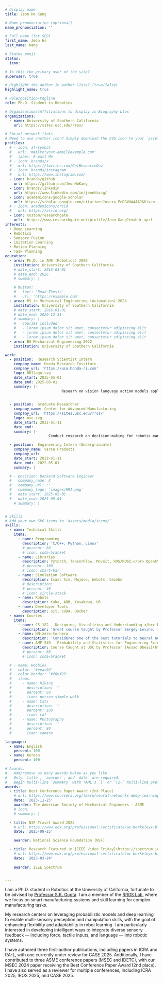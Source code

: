 ```yaml
---
# Display name
title: Jeon Ho Kang

# Name pronunciation (optional)
name_pronunciation: ''

# Full name (for SEO)
first_name: Jeon Ho
last_name: Kang

# Status emoji
status:
  icon: 

# Is this the primary user of the site?
superuser: true

# Highlight the author in author lists? (true/false)
highlight_name: true

# Role/position/tagline
role: Ph.D. Student in Robotics

# Organizations/Affiliations to display in Biography blox
organizations:
  - name: University of Southern California
    url: https://sites.usc.edu/rros/

# Social network links
# Need to use another icon? Simply download the SVG icon to your `assets/media/icons/` folder.
profiles:
  # - icon: at-symbol
  #   url: 'mailto:your-email@example.com'
  #   label: E-mail Me
  # - icon: brands/x
  #   url: https://twitter.com/GetResearchDev
  # - icon: brands/instagram
  #   url: https://www.instagram.com/
  - icon: brands/github
    url: https://github.com/JeonHoKang
  - icon: brands/linkedin
    url: https://www.linkedin.com/in/jeonhkang/
  - icon: academicons/google-scholar
    url: https://scholar.google.com/citations?user=-EeDGVUAAAAJ&hl=en
  # - icon: academicons/orcid
  #   url: https://orcid.org/
  - icon: custom/researchgate
    url:  https://www.researchgate.net/profile/Jeon-Kang?ev=hdr_xprf
interests:
  - Deep Learning
  - Robotics
  - Sensory Fusion
  - Imitation Learning
  - Motion Planning
  - Task Planning
education:
  - area: Ph.D. in AME (Robotics) 2026
    institution: University of Southern California
    # date_start: 2016-01-01
    # date_end: 2026
    # summary: |

    # button:
    #   text: 'Read Thesis'
    #   url: 'https://example.com'
  - area: MS in Mechanical Engineering (Automation) 2023
    institution: University of Southern California
    # date_start: 2016-01-01
    # date_end: 2020-12-31
    # summary: |
    #   Courses included:
    #   - lorem ipsum dolor sit amet, consectetur adipiscing elit
    #   - lorem ipsum dolor sit amet, consectetur adipiscing elit
    #   - lorem ipsum dolor sit amet, consectetur adipiscing elit
  - area: BS Mechanical Engineering 2022
    institution: University of Southern California

work:
  - position:  Research Scientist Intern
    company_name: Honda Research Institute
    company_url: 'https://usa.honda-ri.com'
    logo: HRIlogo.svg
    date_start: 2025-05-01
    date_end: 2025-08-01
    summary: |-
                          Researh on vision language action models applied on dexterous manipulations tasks
     

  - position:  Graduate Researcher
    company_name: Center for Advanced Manufacturing
    company_url: 'https://sites.usc.edu/rros/'
    logo: usc.svg
    date_start: 2022-01-11
    date_end: 
    summary: |-
                    Conduct research on decision-making for robotic manipulation and task planning in manufacturing, and publish findings in top-tier journals and conferences.

  - position:  Engineering Intern (Undergraduate)
    company_name: Versa Products
    company_url: 
    date_start: 2022-01-11
    date_end:  2022-05-01
    summary: |

  # - position: Backend Software Engineer
  #   company_name: X
  #   company_url: ''
  #   company_logo: 'images/HRI.png'
  #   date_start: 2025-05-01
  #   date_end: 2025-08-01
    # summary: |


# Skills
# Add your own SVG icons to `assets/media/icons/`
skills:
  - name: Technical Skills
    items:
      - name: Programming
        description: 'C/C++, Python, Linux'
        # percent: 80
        # icon: code-bracket
      - name: Libraries
        description: Pytorch, TensorFlow, MoveIt, ROS/ROS2,</br> OpenCV, Open3D
        # percent: 100
        # icon: chart-bar
      - name: Simulation Software
        description: Isaac Sim, Mujoco, Webots, Gazebo
        # description: 
        # percent: 40
        # icon: circle-stack
      - name: Robots
        description: Kuka, ABB, Yasakawa, UR
      - name: Developer Tools
        description: Git, CUDA, Docker
  - name: Courses
    items:
      - name: CS 182 - Designing, Visualizing and Understanding </br> Deep Neural Networks
        description: 'Great course taught by Professor Sergey Levine: [Syllabus](https://cs182sp21.github.io). Spans from basic affine transform, regularization techniques. Then goes in to different architectures like CNN, RNN and Transformers. Touches on different applications like natural language processing, computer vision and imitation learning for self-driving cars and robotics.'
      - name: NN-zero-to-hero 
        description: 'Considered one of the best tutorials to neural networks taught by [Andrej Karpathy](https://www.youtube.com/watch?v=VMj-3S1tku0&list=PLAqhIrjkxbuWI23v9cThsA9GvCAUhRvKZ).'
      - name: AME 540 - Probability and Statistics for Engineering Science
        description: Course taught at USC by Professor [Assad Obeai](https://viterbi.usc.edu/directory/faculty/Oberai/Assad). Touches on introductory theories behind probability like random variables and vectors, Conditional distributions and Bayes theorem, and stocahstic processes and its applications
        # percent: 80
        # icon: code-bracket

  # - name: Hobbies
  #   color: '#eeac02'
  #   color_border: '#f0bf23'
  #   items:
  #     - name: Hiking
  #       description: ''
  #       percent: 60
  #       icon: person-simple-walk
  #     - name: Cats
  #       description: ''
  #       percent: 100
  #       icon: cat
  #     - name: Photography
  #       description: ''
  #       percent: 80
  #       icon: camera

languages:
  - name: English
    percent: 100
  - name: Korean
    percent: 100

# Awards.
#   Add/remove as many awards below as you like.
#   Only `title`, `awarder`, and `date` are required.
#   Begin multi-line `summary` with YAML's `|` or `|2-` multi-line prefix and indent 2 spaces below.
awards:
  - title: Best Conference Paper Award (2nd Place)
    # url: https://www.coursera.org/learn/neural-networks-deep-learning
    date: '2023-11-25'
    awarder: The American Society of Mechanical Engineers - ASME
    # icon: 
    # summary: |

  - title: NSF Travel Award 2024
    # url: https://www.edx.org/professional-certificate/uc-berkeleyx-blockchain-fundamentals
    date: '2023-09-25'

    awarder: National Science Foundation (NSF)

  - title: Research Featured in [IEEE Video Friday](https://spectrum.ieee.org/video-friday-lunar-base) 
    # url: https://www.edx.org/professional-certificate/uc-berkeleyx-blockchain-fundamentals
    date: '2023-03-24'
    
    awarder: IEEE Spectrum


---
```


I am a Ph.D. student in Robotics at the University of California, fortunate to be advised by [Professor S.K. Gupta](https://sites.usc.edu/skgupta/). I am a member of the [RROS Lab](https://sites.usc.edu/rros/), where we focus on smart manufacturing systems and skill learning for complex manufacturing tasks.

My research centers on leveraging probabilistic models and deep learning to enable multi-sensory perception and manipulation skills, with the goal of enhancing flexibility and adaptability in robot learning. I am particularly interested in developing intelligent ways to integrate diverse sensory feedback — including force, tactile inputs, and language — into robotic systems.

I have authored three first-author publications, including papers in ICRA and RA-L, with one currently under review for CASE 2025. Additionally, I have contributed to three ASME conference papers (MSEC and IDETC), with our MSEC 2024 paper receiving the Best Conference Paper Award (2nd place). I have also served as a reviewer for multiple conferences, including ICRA 2025, IROS 2025, and CASE 2025.


